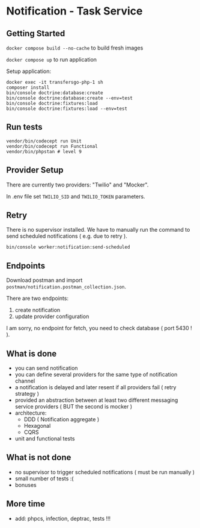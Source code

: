 # Notification - Task Service

## Getting Started

`docker compose build --no-cache` to build fresh images

`docker compose up` to run application

Setup application:

```shell
docker exec -it transfersgo-php-1 sh
composer install
bin/console doctrine:database:create
bin/console doctrine:database:create --env=test
bin/console doctrine:fixtures:load
bin/console doctrine:fixtures:load --env=test
```

## Run tests

```shell
vendor/bin/codecept run Unit
vendor/bin/codecept run Functional
vendor/bin/phpstan # level 9
```

## Provider Setup

There are currently two providers: "Twilio" and "Mocker".

In .env file set `TWILIO_SID` and `TWILIO_TOKEN` parameters.

## Retry

There is no supervisor installed. We have to manually run the command to send scheduled notifications ( e.g. due to retry ).

`bin/console worker:notification:send-scheduled`

## Endpoints

Download postman and import `postman/notification.postman_collection.json`.

There are two endpoints:

1. create notification
2. update provider configuration

I am sorry, no endpoint for fetch, you need to check database ( port 5430 ! ).

## What is done

- you can send notification 
- you can define several providers for the same type of notification channel
- a notification is delayed and later resent if all providers fail ( retry strategy )
- provided an abstraction between at least two different messaging service providers ( BUT the second is mocker )
- architecture:
  - DDD ( Notification aggregate )
  - Hexagonal
  - CQRS
- unit and functional tests

## What is not done

- no supervisor to trigger scheduled notifications ( must be run manually )
- small number of tests :(
- bonuses

## More time

- add: phpcs, infection, deptrac, tests !!!
